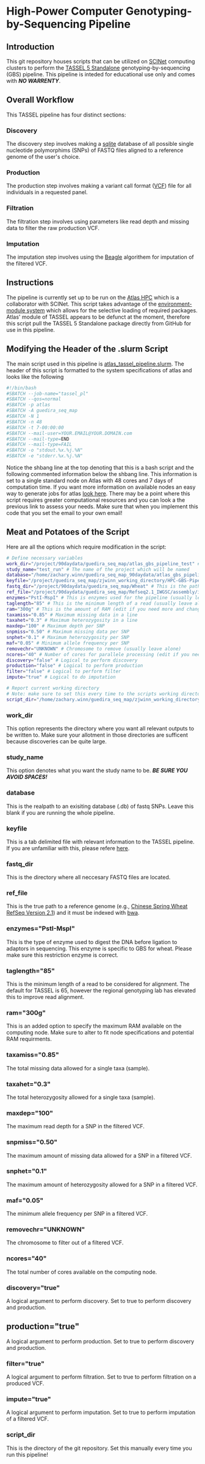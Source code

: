# High-Power Computer Genotyping-by-Sequencing Pipeline

## Introduction

This git repository houses scripts that can be utilized on [SCINet](https://scinet.usda.gov/) computing clusters to perform the [TASSEL 5 Standalone](https://tassel.bitbucket.io/) genotyping-by-sequencing (GBS) pipeline. This pipeline is inteded for educational use only and comes with ***NO WARRENTY***.

## Overall Workflow

This TASSEL pipeline has four distinct sections:

### Discovery

The discovery step involves making a [sqlite](https://www.sqlite.org/index.html) database of all possible single nucleotide polymorphims (SNPs) of FASTQ files aligned to a reference genome of the user's choice.

### Production

The production step involves making a variant call format ([VCF](https://en.wikipedia.org/wiki/Variant_Call_Format)) file for all individuals in a requested panel. 

### Filtration 

The filtration step involves using parameters like read depth and missing data to filter the raw production VCF.

### Imputation

The imputation step involves using the [Beagle](https://faculty.washington.edu/browning/beagle/beagle.html) algorithem for imputation of the filtered VCF.

## Instructions

The pipeline is currently set up to be run on the [Atlas HPC](https://www.hpc.msstate.edu/computing/atlas/) which is a collaborator with SCINet. This script takes advantage of the [environment-module system](https://modules.sourceforge.net/) which allows for the selective loading of required packages. Atlas' module of TASSEL appears to be defunct at the moment, therefore this script pull the TASSEL 5 Standalone package directly from GitHub for use in this pipeline. 

## Modifying the Header of the .slurm Script

The main script used in this pipeline is [atlas_tassel_pipeline.slurm](https://github.com/zjwinn/HPC-GBS-Pipeline/blob/main/atlas_tassel_pipeline.slurm). The header of this script is formatted to the system specifications of atlas and looks like the following

```bash
#!/bin/bash
#SBATCH --job-name="tassel_pl"                   
#SBATCH --qos=normal
#SBATCH -p atlas                                 
#SBATCH -A guedira_seq_map                       
#SBATCH -N 1                                      
#SBATCH -n 48                                     
#SBATCH -t 7-00:00:00                             
#SBATCH --mail-user=YOUR.EMAIL@YOUR.DOMAIN.com                                    
#SBATCH --mail-type=END                           
#SBATCH --mail-type=FAIL                          
#SBATCH -o "stdout.%x.%j.%N"                      
#SBATCH -e "stderr.%x.%j.%N"   
```

Notice the shbang line at the top denoting that this is a bash script and the following commented information below the shbang line. This information is set to a single standard node on Atlas with 48 cores and 7 days of computation time. If you want more information on available nodes an easy way to generate jobs for atlas [look here](https://www.hpc.msstate.edu/computing/atlas/#ondemand). There may be a point where this script requires greater computational resources and you can look a the previous link to assess your needs. Make sure that when you implement this code that you set the email to your own email!

## Meat and Potatoes of the Script

Here are all the options which require modification in the script:

```bash
# Define necessary variables
work_dir="/project/90daydata/guedira_seq_map/atlas_gbs_pipeline_test" # Where the pipeline directory will be made
study_name="test_run" # The name of the project which will be named 
database="/home/zachary.winn/guedira_seq_map_90daydata/atlas_gbs_pipeline_test/database/test_run.db" # This is a path to an existing database, leave blank if discovering and producing in the same run
keyfile="/project/guedira_seq_map/zjwinn_working_directory/HPC-GBS-Pipeline/softWheat_test_discovery_22991.txt" # This is the path to the keyfile
fastq_dir="/project/90daydata/guedira_seq_map/Wheat" # This is the path to the fastq files
ref_file="/project/90daydata/guedira_seq_map/Refseq2.1_IWGSC/assembly/iwgsc_refseqv2.1_assembly.fa" # This is the path to the BWA indexed genome
enzymes="PstI-MspI" # This is enzymes used for the pipeline (usually leave alone)
taglength="85" # This is the minimum length of a read (usually leave alone)
ram="300g" # This is the amount of RAM (edit if you need more and change nodes)
taxamiss="0.85" # Maximum missing data in a line
taxahet="0.3" # Maximum heterozygosity in a line
maxdep="100" # Maximum depth per SNP
snpmiss="0.50" # Maximum missing data per SNP
snphet="0.1" # Maximum heterozygosity per SNP
maf="0.05" # Minimum allele frequency per SNP
removechr="UNKNOWN" # Chromosome to remove (usually leave alone)
ncores="40" # Number of cores for parallele processing (edit if you need more and change nodes)
discovery="false" # Logical to perform discovery
production="false" # Logical to perform production
filter="false" # Logical to perform filter
impute="true" # Logical to do imputation

# Report current working directory
# Note: make sure to set this every time to the scripts working directory!
script_dir="/home/zachary.winn/guedira_seq_map/zjwinn_working_directory/HPC-GBS-Pipeline"
```
### work_dir

This option represents the directory where you want all relevant outputs to be written to. Make sure your allotment in those directories are sufficent because discoveries can be quite large.

### study_name

This option denotes what you want the study name to be. ***BE SURE YOU AVOID SPACES!***

### database

This is the realpath to an exisiting database (.db) of fastq SNPs. Leave this blank if you are running the whole pipeline.

### keyfile

This is a tab delimited file with relevant information to the TASSEL pipeline. If you are unfamiliar with this, please refere [here](https://www.maizegenetics.net/copy-of-tassel).

### fastq_dir

This is the directory where all neccesary FASTQ files are located.

### ref_file

This is the true path to a reference genome (e.g., [Chinese Spring Wheat RefSeq Version 2.1](https://urgi.versailles.inrae.fr/download/iwgsc/IWGSC_RefSeq_Assemblies/v2.1/)) and it must be indexed with [bwa](https://bio-bwa.sourceforge.net/). 

### enzymes="PstI-MspI"

This is the type of enzyme used to digest the DNA before ligation to adaptors in sequencing. This enzyme is specific to GBS for wheat. Please make sure this restriction enzyme is correct.

### taglength="85"

This is the minimum length of a read to be considered for alignment. The default for TASSEL is 65, however the regional genotyping lab has elevated this to improve read alignment.

### ram="300g"

This is an added option to specify the maximum RAM available on the computing node. Make sure to alter to fit node specifications and potential RAM requirments.

### taxamiss="0.85"

The total missing data allowed for a single taxa (sample). 

### taxahet="0.3"

The total heterozygosity allowed for a single taxa (sample).

### maxdep="100"

The maximum read depth for a SNP in the filtered VCF.

### snpmiss="0.50"

The maximum amount of missing data allowed for a SNP in a filtered VCF.

### snphet="0.1"

The maximum amount of heterozygosity allowed for a SNP in a filtered VCF.

### maf="0.05"

The minimum allele frequency per SNP in a filtered VCF.

### removechr="UNKNOWN"

The chromosome to filter out of a filtered VCF.

### ncores="40"

The total number of cores available on the computing node.

### discovery="true"

A logical argument to perform discovery. Set to true to perform discovery and production.

## production="true"

A logical argument to perform production. Set to true to perform discovery and production.

### filter="true"

A logical argument to perform filtration. Set to true to perform filtration on a produced VCF.

### impute="true"

A logical argument to perform imputation. Set to true to perform imputation of a filtered VCF.

### script_dir

This is the directory of the git repository. Set this manually every time you run this pipeline!
